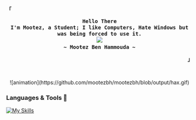 <!-- START -->

<!-- Profile -->
<p align="left"><strong><samp>「</samp></strong></p>
  <p align="center">
    <samp>
      <b>
        Hello There
      <br>
        I'm Mootez, a Student; I like Computers, Hate Windows but was being forced to use it.
      </b>
      <br>
        <image src="https://readme-typing-svg.herokuapp.com?font=JetBrainsMono+Nerd+Font&size=14&pause=1000&color=7A95C9&center=true&width=435&lines=Make+it+simple+but+I'm+a+really+complicant+person.">
      <br>
      <b>
         ~ Mootez Ben Hammouda ~
      </b>    </samp>
  </p>
<p align="right"><strong><samp>」</samp></strong></p>
<br>

<!-- contribution snake -->
<p align="center">
  ![animation](https://github.com/mootezbh/mootezbh/blob/output/hax.gif)
</p>
  

### Languages & Tools 🧰


[![My Skills](https://skillicons.dev/icons?i=js,html,css,react,nodejs,linux,git,github,vscode)]()

### 
